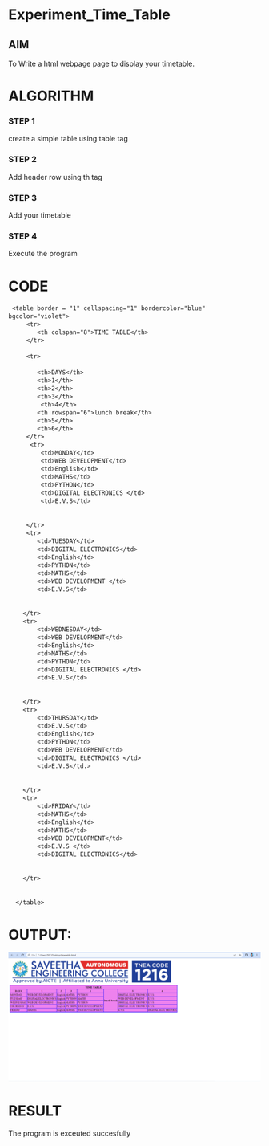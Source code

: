 # Experiment_Time_Table

## AIM
To Write a html webpage page to display your timetable.

# ALGORITHM
### STEP 1
create a simple table using table tag
### STEP 2
Add header row using th tag
### STEP 3
Add your timetable
### STEP 4
Execute the program

# CODE
<!DOCTYPE html>
<html>

   <head>
      <title>TIME TABLE</title>
   </head>
	
   <body>
     
     <table border = "1" cellspacing="1" bordercolor="blue" bgcolor="violet">
         <tr>
            <th colspan="8">TIME TABLE</th>
         </tr>
         
         <tr>

            <th>DAYS</th>
            <th>1</th>
            <th>2</th>
            <th>3</th>
             <th>4</th>
            <th rowspan="6">lunch break</th>
            <th>5</th>
            <th>6</th>
         </tr>
          <tr>
             <td>MONDAY</td>
             <td>WEB DEVELOPMENT</td>
             <td>English</td>
             <td>MATHS</td>
             <td>PYTHON</td>
             <td>DIGITAL ELECTRONICS </td>
             <td>E.V.S</td>
             
    
         </tr>
         <tr>
            <td>TUESDAY</td>
            <td>DIGITAL ELECTRONICS</td>
            <td>English</td>
            <td>PYTHON</td>
            <td>MATHS</td>
            <td>WEB DEVELOPMENT </td>
            <td>E.V.S</td>
            
   
        </tr>
        <tr>
            <td>WEDNESDAY</td>
            <td>WEB DEVELOPMENT</td>
            <td>English</td>
            <td>MATHS</td>
            <td>PYTHON</td>
            <td>DIGITAL ELECTRONICS </td>
            <td>E.V.S</td>
            
   
        </tr>
        <tr>
            <td>THURSDAY</td>
            <td>E.V.S</td>
            <td>English</td>
            <td>PYTHON</td>
            <td>WEB DEVELOPMENT</td>
            <td>DIGITAL ELECTRONICS </td>
            <td>E.V.S</td.>
            
   
        </tr>
        <tr>
            <td>FRIDAY</td>
            <td>MATHS</td>
            <td>English</td>
            <td>MATHS</td>
            <td>WEB DEVELOPMENT</td>
            <td>E.V.S </td>
            <td>DIGITAL ELECTRONICS</td>
            
   
        </tr>
  
         
      </table>
      
   </body>
</html>


# OUTPUT:
![](timetable.png)

 # RESULT
  The program is exceuted succesfully





